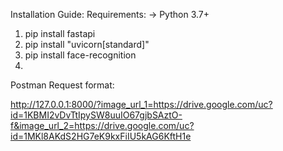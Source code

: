 Installation Guide:
Requirements:
    -> Python 3.7+
1. pip install fastapi
2. pip install "uvicorn[standard]"
3. pip install face-recognition
4. 


Postman Request format:

http://127.0.0.1:8000/?image_url_1=https://drive.google.com/uc?id=1KBMI2vDvTtIpySW8uuIO67gjbSAztO-f&image_url_2=https://drive.google.com/uc?id=1MKl8AKdS2HG7eK9kxFiIU5kAG6KftH1e